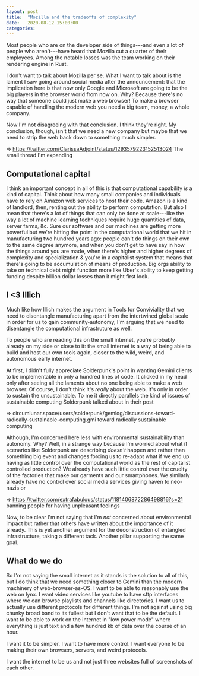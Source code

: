 ```yaml
---
layout: post
title:  "Mozilla and the tradeoffs of complexity"
date:   2020-08-12 15:00:00
categories:
---
```


Most people who are on the developer side of things---and even a lot of people who aren't---have heard that Mozilla cut a quarter of their employees. Among the notable losses was the team working on their rendering engine in Rust.

I don't want to talk about Mozilla per se. What I want to talk about is the lament I saw going around social media after the announcement: that the implication here is that now only Google and Microsoft are going to be the big players in the browser world from now on. Why? Because there's no way that someone could just make a web browser! To make a browser capable of handling the modern web you need a big team, money, a whole company.

Now I'm not disagreeing with that conclusion. I think they're right. My conclusion, though, isn't that we need a new company but maybe that we need to strip the web back down to something much simpler.

=> https://twitter.com/ClarissaAdjoint/status/1293579223152513024 The small thread I'm expanding

## Computational capital

I think an important concept in all of this is that computational capability *is* a kind of capital. Think about how many small companies and individuals have to rely on Amazon web services to host their code. Amazon is a kind of landlord, then, renting out the ability to perform computation. But also I mean that there's a lot of things that can only be done at scale---like the way a lot of machine learning techniques require huge quantities of data, server farms, &c. Sure our software and our machines are getting more powerful but we're hitting the point in the computational world that we hit in manufacturing two hundred years ago: people can't do things on their own to the same degree anymore, and when you don't get to have say in how the things around you are made, when there's higher and higher degrees of complexity and specialization & you're in a capitalist system that means that there's going to be accumulation of means of production. Big orgs ability to take on technical debt might function more like Uber's ability to keep getting funding despite billion dollar losses than it might first look.

## I <3 Illich

Much like how Illich makes the argument in Tools for Conviviality that we need to disentangle manufacturing apart from the intertwined global scale in order for us to gain community-autonomy, I'm arguing that we need to disentangle the computational infrastruture as well.

To people who are reading this on the small internet, you're probably already on my side or close to it: the small internet is a way of being able to build and host our own tools again, closer to the wild, weird, and autonomous early internet.

At first, I didn't fully appreciate Solderpunk's point in wanting Gemini clients to be implementable in only a hundred lines of code. It clicked in my head only after seeing all the laments about no one being able to make a web browser. Of course, I don't think it's *really* about the web. It's only in order to sustain the unsustainable. To me it directly parallels the kind of issues of sustainable computing Solderpunk talked about in their post

=> circumlunar.space/users/solderpunk/gemlog/discussions-toward-radically-sustainable-computing.gmi toward radically sustainable computing

Although, I'm concerned here less with environmental sustainability than autonomy. Why? Well, in a strange way because I'm worried about what if scenarios like Solderpunk are describing *doesn't* happen and rather than something big event and changes forcing us to re-adapt what if we end up having as little control over the computational world as the rest of capitalist controlled production? We already have such little control over the cruelty of the factories that make our garments and our smartphones. We similarly already have no control over social media services giving haven to neo-nazis or

=> https://twitter.com/extrafabulous/status/1181406872286498816?s=21 banning people for having unpleasant feelings

Now, to be clear I'm not saying that I'm *not* concerned about environmental impact but rather that others have written about the importance of it already. This is yet another argument for the deconstruction of entangled infrastructure, taking a different tack. Another pillar supporting the same goal. 

## What do we do

So I'm not saying the small internet as it stands is the solution to all of this, but I do think that we need something closer to Gemini than the modern machinery of web-browser-as-OS. I want to be able to reasonably use the web on lynx. I want video services like youtube to have sftp interfaces where we can browse playlists and channels like directories. I want us to actually use different protocols for different things. I'm not against using big chunky broad band to its fullest but I don't want that to be the default. I want to be able to work on the internet in "low power mode" where everything is just text and a few hundred kb of data over the course of an hour.

I want it to be simpler. I want to have more control. I want everyone to be making their own browsers, servers, and weird protocols.

I want the internet to be us and not just three websites full of screenshots of each other.

